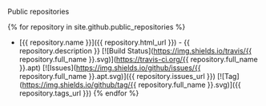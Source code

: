 ---
---

Public repositories

{% for repository in site.github.public_repositories %}
  * [{{ repository.name }}]({{ repository.html_url }}) - {{ repository.description }}
    [![Build Status](https://img.shields.io/travis/{{ repository.full_name }}.svg)](https://travis-ci.org/{{ repository.full_name }}.apt)
    [![Issues](https://img.shields.io/github/issues/{{ repository.full_name }}.apt.svg)]({{ repository.issues_url }})
    [![Tag](https://img.shields.io/github/tag/{{ repository.full_name }}.svg)]({{ repository.tags_url }})
{% endfor %}
